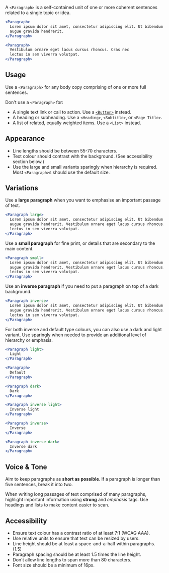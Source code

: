 A `<Paragraph>` is a self-contained unit of one or more coherent sentences related to a single topic or idea.

```jsx
<Paragraph>
  Lorem ipsum dolor sit amet, consectetur adipiscing elit. Ut bibendum hendrerit
  augue gravida hendrerit.
</Paragraph>

<Paragraph>
  Vestibulum ornare eget lacus cursus rhoncus. Cras nec
  lectus in sem viverra volutpat.
</Paragraph>
```

## Usage

Use a `<Paragraph>` for any body copy comprising of one or more full sentences.

Don't use a `<Paragraph>` for:
- A single text link or call to action. Use a [`<Button>`](../#/Function/Components/Button) instead.
- A heading or subheading. Use a `<Heading>`, `<Subtitle>`, or `<Page Title>`.
- A list of related, equally weighted items. Use a `<List>` instead.

## Appearance

- Line lengths should be between 55-70 characters.
- Text colour should contrast with the background. (See accessibility section below.)
- Use the large and small variants sparingly when hierarchy is required. Most `<Paragraph>`s should use the default size.


## Variations

Use a **large paragraph** when you want to emphasise an important passage of text.

```jsx
<Paragraph large>
  Lorem ipsum dolor sit amet, consectetur adipiscing elit. Ut bibendum hendrerit
  augue gravida hendrerit. Vestibulum ornare eget lacus cursus rhoncus. Cras nec
  lectus in sem viverra volutpat.
</Paragraph>
```

Use a **small paragraph** for fine print, or details that are secondary to the main content.

```jsx
<Paragraph small>
  Lorem ipsum dolor sit amet, consectetur adipiscing elit. Ut bibendum hendrerit
  augue gravida hendrerit. Vestibulum ornare eget lacus cursus rhoncus. Cras nec
  lectus in sem viverra volutpat.
</Paragraph>
```

Use an **inverse paragraph** if you need to put a paragraph on top of a dark background.

```jsx
<Paragraph inverse>
  Lorem ipsum dolor sit amet, consectetur adipiscing elit. Ut bibendum hendrerit
  augue gravida hendrerit. Vestibulum ornare eget lacus cursus rhoncus. Cras nec
  lectus in sem viverra volutpat.
</Paragraph>
```

For both inverse and default type colours, you can also use a dark and light variant. Use sparingly when needed to provide an additional level of hierarchy or emphasis.

```jsx
<Paragraph light>
  Light
</Paragraph>

<Paragraph>
  Default
</Paragraph>

<Paragraph dark>
  Dark
</Paragraph>

<Paragraph inverse light>
  Inverse light
</Paragraph>

<Paragraph inverse>
  Inverse
</Paragraph>

<Paragraph inverse dark>
  Inverse dark
</Paragraph>
```


## Voice & Tone

Aim to keep paragraphs as **short as possible**. If a paragraph is longer than five sentences, break it into two.

When writing long passages of text comprised of many paragraphs, highlight important information using **strong** and _emphasis_ tags. Use headings and lists to make content easier to scan.

## Accessibility

- Ensure text colour has a contrast ratio of at least 7:1 (WCAG AAA).
- Use relative units to ensure that text can be resized by users.
- Line height should be at least a space-and-a-half within paragraphs. (1.5)
- Paragraph spacing should be at least 1.5 times the line height.
- Don't allow line lengths to span more than 80 characters.
- Font size should be a minimum of 16px.
